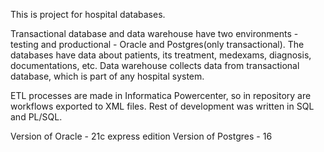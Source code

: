 This is project for hospital databases.

Transactional database and data warehouse have two environments - testing and productional - Oracle and Postgres(only transactional).
The databases have data about patients, its treatment, medexams, diagnosis, documentations, etc.
Data warehouse collects data from transactional database, which is part of any hospital system.

ETL processes are made in Informatica Powercenter, so in repository are workflows exported to XML files.
Rest of development was written in SQL and PL/SQL.

Version of Oracle - 21c express edition
Version of Postgres - 16 
